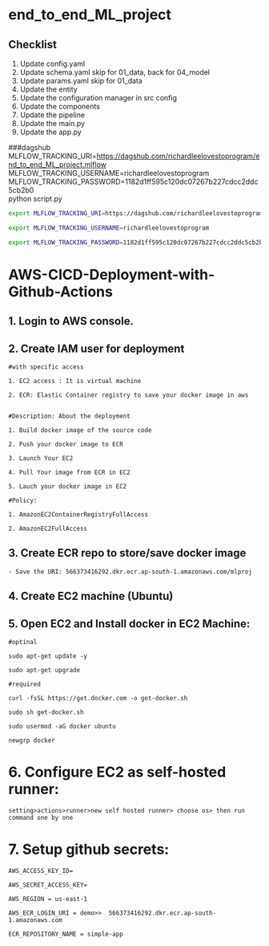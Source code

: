 # end_to_end_ML_project

## Checklist

1. Update config.yaml 
2. Update schema.yaml skip for 01_data, back for 04_model
3. Update params.yaml skip for 01_data
4. Update the entity
5. Update the configuration manager in src config
6. Update the components
7. Update the pipeline 
8. Update the main.py
9. Update the app.py

###dagshub
MLFLOW_TRACKING_URI=https://dagshub.com/richardleelovestoprogram/end_to_end_ML_project.mlflow \
MLFLOW_TRACKING_USERNAME=richardleelovestoprogram \
MLFLOW_TRACKING_PASSWORD=1182d1ff595c120dc07267b227cdcc2ddc5cb2b0 \
python script.py


```bash
export MLFLOW_TRACKING_URI=https://dagshub.com/richardleelovestoprogram/end_to_end_ML_project.mlflow

export MLFLOW_TRACKING_USERNAME=richardleelovestoprogram 

export MLFLOW_TRACKING_PASSWORD=1182d1ff595c120dc07267b227cdcc2ddc5cb2b0
```

# AWS-CICD-Deployment-with-Github-Actions

## 1. Login to AWS console.

## 2. Create IAM user for deployment

	#with specific access

	1. EC2 access : It is virtual machine

	2. ECR: Elastic Container registry to save your docker image in aws


	#Description: About the deployment

	1. Build docker image of the source code

	2. Push your docker image to ECR

	3. Launch Your EC2 

	4. Pull Your image from ECR in EC2

	5. Lauch your docker image in EC2

	#Policy:

	1. AmazonEC2ContainerRegistryFullAccess

	2. AmazonEC2FullAccess

	
## 3. Create ECR repo to store/save docker image
    - Save the URI: 566373416292.dkr.ecr.ap-south-1.amazonaws.com/mlproj

	
## 4. Create EC2 machine (Ubuntu) 

## 5. Open EC2 and Install docker in EC2 Machine:
	
	
	#optinal

	sudo apt-get update -y

	sudo apt-get upgrade
	
	#required

	curl -fsSL https://get.docker.com -o get-docker.sh

	sudo sh get-docker.sh

	sudo usermod -aG docker ubuntu

	newgrp docker
	
# 6. Configure EC2 as self-hosted runner:
    setting>actions>runner>new self hosted runner> choose os> then run command one by one


# 7. Setup github secrets:

    AWS_ACCESS_KEY_ID=

    AWS_SECRET_ACCESS_KEY=

    AWS_REGION = us-east-1

    AWS_ECR_LOGIN_URI = demo>>  566373416292.dkr.ecr.ap-south-1.amazonaws.com

    ECR_REPOSITORY_NAME = simple-app
